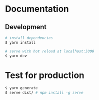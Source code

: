 # Documentation

## Development

```bash
# install dependencies
$ yarn install

# serve with hot reload at localhost:3000
$ yarn dev
```

# Test for production

```bash
$ yarn generate
$ serve dist/ # npm install -g serve
```
